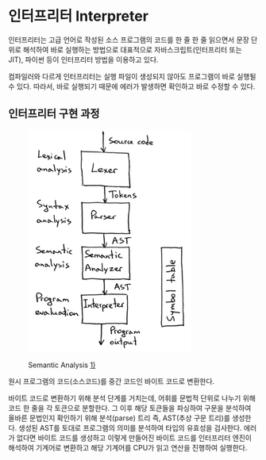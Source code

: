 # 인터프리터 Interpreter

인터프리터는 고급 언어로 작성된 소스 프로그램의 코드를 한 줄 한 줄 읽으면서 문장 단위로 해석하여 바로 실행하는 방법으로 대표적으로 자바스크립트(인터프리터 또는 JIT), 파이썬 등이 인터프리터 방법을 이용하고 있다.&#x20;

컴파일러와 다르게 인터프리터는 실행 파일이 생성되지 않아도 프로그램이 바로 실행될 수 있다. 따라서, 바로 실행되기 때문에 에러가 발생하면 확인하고 바로 수정할 수 있다.





## 인터프리터 구현 과정

<figure><img src="../.gitbook/assets/lsbasi_part13_img03.png" alt="" width="328"><figcaption><p>Semantic Analysis <a href="https://ruslanspivak.com/lsbasi-part13/">1)</a></p></figcaption></figure>

원시 프로그램의 코드(소스코드)를 중간 코드인 바이트 코드로 변환한다.&#x20;

바이트 코드로 변환하기 위해 분석 단계를 거치는데, 어휘를 문법적 단위로 나누기 위해 코드 한 줄을 각 토큰으로 분할한다. 그 이후 해당 토큰들을 파싱하여 구문을 분석하여 올바른 문법인지 확인하기 위해 분석(parse) 트리 즉, AST(추상 구문 트리)를 생성한다. 생성된 AST를 토대로 프로그램의 의미를 분석하여 타입의 유효성을 검사한다. 에러가 없다면 바이트 코드를 생성하고 이렇게 만들어진 바이트 코드를 인터프리터 엔진이 해석하여 기계어로 변환하고 해당 기계어를 CPU가 읽고 연산을 진행하여 실행한다.
